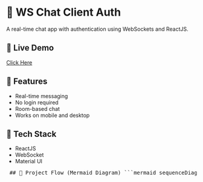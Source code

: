 # 💬 WS Chat Client Auth

A real-time chat app with authentication using WebSockets and ReactJS.

## 🔗 Live Demo
[Click Here](https://ws-chat-client-auth.netlify.app/)

## 🚀 Features
- Real-time messaging
- No login required
- Room-based chat
- Works on mobile and desktop

## 📁 Tech Stack
- ReactJS
- WebSocket
- Material UI

<pre> ## 🧩 Project Flow (Mermaid Diagram) ```mermaid sequenceDiagram participant User participant Browser participant Server User->>Browser: Open Chat App Browser->>Server: WebSocket Connection Server-->>Browser: Connection Established User->>Browser: Type Message Browser->>Server: Send Message Server-->>All Users: Broadcast Message ``` </pre>
